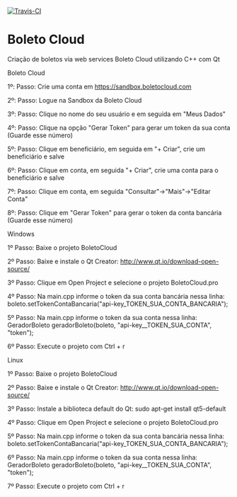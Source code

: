 [![Travis-CI](https://travis-ci.org/HerikLyma/boletocloud.svg?branch=master)](https://travis-ci.org/HerikLyma/boletocloud)

# Boleto Cloud

Criação de boletos via web services Boleto Cloud utilizando C++ com Qt


Boleto Cloud

1º: Passo: Crie uma conta em https://sandbox.boletocloud.com

2º: Passo: Logue na Sandbox da Boleto Cloud

3º: Passo: Clique no nome do seu usuário e em seguida em "Meus Dados"

4º: Passo: Clique na opção "Gerar Token" para gerar um token da sua conta (Guarde esse número)

5º: Passo: Clique em beneficiário, em seguida em "+ Criar", crie um beneficiário e salve

6º: Passo: Clique em conta, em seguida "+ Criar", crie uma conta para o beneficiário e salve

7º: Passo: Clique em conta, em seguida "Consultar"->"Mais"->"Editar Conta"

8º: Passo: Clique em "Gerar Token" para gerar o token da conta bancária (Guarde esse número)


Windows

1º Passo: Baixe o projeto BoletoCloud

2º Passo: Baixe e instale o Qt Creator: http://www.qt.io/download-open-source/

3º Passo: Clique em Open Project e selecione o projeto BoletoCloud.pro

4º Passo: Na main.cpp informe o token da sua conta bancária nessa linha: boleto.setTokenContaBancaria("api-key_TOKEN_SUA_CONTA_BANCARIA");

5º Passo: Na main.cpp informe o token da sua conta nessa linha: GeradorBoleto geradorBoleto(boleto, "api-key__TOKEN_SUA_CONTA", "token");

6º Passo: Execute o projeto com Ctrl + r


Linux

1º Passo: Baixe o projeto BoletoCloud

2º Passo: Baixe e instale o Qt Creator: http://www.qt.io/download-open-source/

3º Passo: Instale a biblioteca default do Qt: sudo apt-get install qt5-default

4º Passo: Clique em Open Project e selecione o projeto BoletoCloud.pro

5º Passo: Na main.cpp informe o token da sua conta bancária nessa linha: boleto.setTokenContaBancaria("api-key_TOKEN_SUA_CONTA_BANCARIA");

6º Passo: Na main.cpp informe o token da sua conta nessa linha: GeradorBoleto geradorBoleto(boleto, "api-key__TOKEN_SUA_CONTA", "token");

7º Passo: Execute o projeto com Ctrl + r
